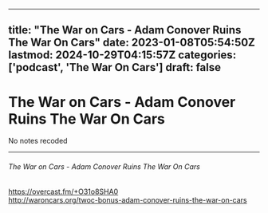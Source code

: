 
---
title: "The War on Cars - Adam Conover Ruins The War On Cars"
date: 2023-01-08T05:54:50Z
lastmod: 2024-10-29T04:15:57Z
categories: ['podcast', 'The War On Cars']
draft: false
---


# The War on Cars - Adam Conover Ruins The War On Cars

No notes recoded
- - -
###### The War on Cars - Adam Conover Ruins The War On Cars

https://overcast.fm/+O31o8SHA0  
http://waroncars.org/twoc-bonus-adam-conover-ruins-the-war-on-cars

<!-- #public #podcast #The War On Cars# -->

<!-- {BearID:A0926704-AF2B-488D-97C3-950B7EC68C19-28016-00002D97EFAD11A3} -->
